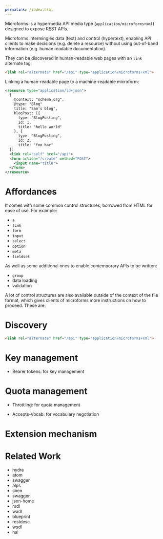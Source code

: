 ```yaml
---
permalink: /index.html
---
```


Microforms is a hypermedia API media type (```application/microforms+xml```) designed to expose REST APIs.

Microforms intermingles data (text) and control (hypertext), enabling API clients to make decisions (e.g. delete a resource) without using out-of-band information (e.g. human readable documentation).

They can be discovered in human-readable web pages with an ```link``` alternate tag:

```html
<link rel="alternate" href="/api" type="application/microforms+xml">
```

Linking a human-readable page to a machine-readable microform:

```xml
<resource type="application/ld+json">
  {
    @context: "schema.org",
    @type: "Blog"
    title: "Sam's blog",
    blogPost: [{
      type: "BlogPosting",
      id: 1,
      title: "hello world"
    }, {
      type: "BlogPosting",
      id: 2,
      title: "foo bar"
  }]
  <link rel="self" href="/api">
  <form action="/create" method="POST">
    <input name="title">
  </form>
</resource>
```

# Affordances

It comes with some common control structures, borrowed from HTML for ease of use. For example:

* ```a```
* ```link```
* ```form```
* ```input```
* ```select```
* ```option```
* ```meta```
* ```fieldset```

As well as some additional ones to enable contemporary APIs to be written:

* ```group```
* data loading
* validation

A lot of control structures are also available outside of the context of the file format, which gives clients of microforms more instructions on how to proceed. These are:

# Discovery

```html
<link rel="alternate" href="/api" type="application/microforms+xml">
```

# Key management

* Bearer tokens: for key management

# Quota management

* Throttling: for quota management

* Accepts-Vocab: for vocabulary negotiation

# Extension mechanism

# Related Work

* hydra
* atom
* swagger
* alps
* siren
* swagger
* json-home
* rsdl
* wadl
* blueprint
* restdesc
* wsdl
* hal

